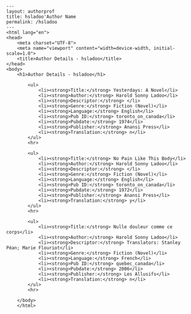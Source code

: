 
    ---
    layout: authorprof
    title: hsladoo'Author Name 
    permalink: /hsladoo
    ---
    <html lang="en">
    <head>
        <meta charset="UTF-8">
        <meta name="viewport" content="width=device-width, initial-scale=1.0">
        <title>Author Details - hsladoo</title>
    </head>
    <body>
        <h1>Author Details - hsladoo</h1>
        
            <ul>
                <li><strong>Title:</strong> Yesterdays: A Novel</li>
                <li><strong>Author:</strong> Harold Sonny Ladoo</li>
                <li><strong>Descriptor:</strong> </li>
                <li><strong>Genre:</strong> Fiction (Novel)</li>
                <li><strong>Language:</strong> English</li>
                <li><strong>Pub ID:</strong> toronto_on_canada</li>
                <li><strong>Pubdate:</strong> 1974</li>
                <li><strong>Publisher:</strong> Anansi Press</li>
                <li><strong>Translation:</strong> n</li>
            </ul>
            <hr>
            
            <ul>
                <li><strong>Title:</strong> No Pain Like This Body</li>
                <li><strong>Author:</strong> Harold Sonny Ladoo</li>
                <li><strong>Descriptor:</strong> </li>
                <li><strong>Genre:</strong> Fiction (Novel)</li>
                <li><strong>Language:</strong> English</li>
                <li><strong>Pub ID:</strong> toronto_on_canada</li>
                <li><strong>Pubdate:</strong> 1972</li>
                <li><strong>Publisher:</strong> Anansi Press</li>
                <li><strong>Translation:</strong> y</li>
            </ul>
            <hr>
            
            <ul>
                <li><strong>Title:</strong> Nulle douleur comme ce corps</li>
                <li><strong>Author:</strong> Harold Sonny Ladoo</li>
                <li><strong>Descriptor:</strong> Translators: Stanley Péan; Marie Flouriot</li>
                <li><strong>Genre:</strong> Fiction (Novel)</li>
                <li><strong>Language:</strong> French</li>
                <li><strong>Pub ID:</strong> quebec_canada</li>
                <li><strong>Pubdate:</strong> 2006</li>
                <li><strong>Publisher:</strong> Les Allusifs</li>
                <li><strong>Translation:</strong> n</li>
            </ul>
            <hr>
            
        </body>
        </html>
        